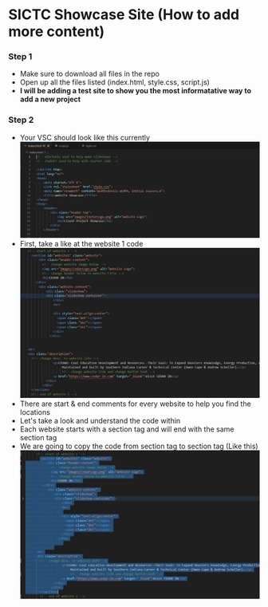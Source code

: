 # SICTC Showcase Site (How to add more content)



### Step 1
 - Make sure to download all files in the repo
 - Open up all the files listed (index.html, style.css, script.js)
 - **I will be adding a test site to show you the most informatative way to add a new project**

### Step 2
 - Your VSC should look like this currently
 ![](Markdown/ss1.PNG)
 - First, take a like at the website 1 code
 ![](Markdown/ss2.PNG)
 - There are start & end comments for every website to help you find the locations
 - Let's take a look and understand the code within
 - Each website starts with a section tag and will end with the same section tag
 - We are going to copy the code from section tag to section tag (Like this)
 ![](Markdown/ss3.PNG)

  